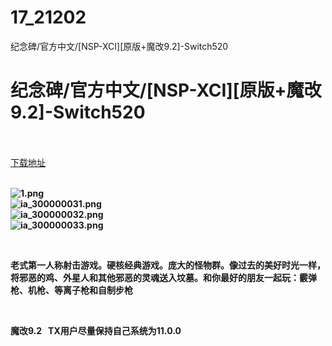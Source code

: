 # 17_21202
纪念碑/官方中文/[NSP-XCI][原版+魔改9.2]-Switch520
# 纪念碑/官方中文/[NSP-XCI][原版+魔改9.2]-Switch520
 <br/></br>
[下载地址](https://www.switch520.cc/article/21202 "下载地址")
<br/></br>

<p><strong><img title="1.png" src="https://www.switch520.cc/muke_img/2021_08_13_9f23b1dc811ac.png" alt="1.png"></strong><br>
<strong><img title="ia_300000031.png" src="https://www.switch520.cc/muke_img/2021_08_13_e85e127d31887.png" alt="ia_300000031.png"></strong><br>
<strong><img title="ia_300000032.png" src="https://www.switch520.cc/muke_img/2021_08_13_19975558a44d3.png" alt="ia_300000032.png"></strong><br>
<strong><img title="ia_300000033.png" src="https://www.switch520.cc/muke_img/2021_08_13_1c1c41ccd2528.png" alt="ia_300000033.png">&nbsp;</strong></p>
<p>&nbsp;</p>
<p><strong>老式第一人称射击游戏。硬核经典游戏。庞大的怪物群。像过去的美好时光一样，将邪恶的鸡、外星人和其他邪恶的灵魂送入坟墓。和你最好的朋友一起玩：霰弹枪、机枪、等离子枪和自制步枪</strong></p>
<p>&nbsp;</p>
<p><strong>魔改9.2 &nbsp;&nbsp;TX用户尽量保持自己系统为11.0.0</strong></p>
